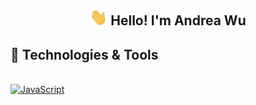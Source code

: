<h2 align="center"><img src="./media/waving-hand.gif" width="28"> Hello! I'm Andrea Wu</h2>

<h2 align='left'> 🔨 Technologies & Tools </h2>

<p>
  <br>
  <a href="https://github.com/search?q=user%3ATrevisanGMW+language%3Ajavascript"><img alt="JavaScript" src="https://img.shields.io/badge/JavaScript-F7DF1E.svg?logo=javascript&logoColor=black"></a>
</p>

<!--
**Andreawz3/Andreawz3** is a ✨ _special_ ✨ repository because its `README.md` (this file) appears on your GitHub profile.

Here are some ideas to get you started:

- 🔭 I’m currently working on ...
- 🌱 I’m currently learning ...
- 👯 I’m looking to collaborate on ...
- 🤔 I’m looking for help with ...
- 💬 Ask me about ...
- 📫 How to reach me: ...
- 😄 Pronouns: ...
- ⚡ Fun fact: ...
-->
